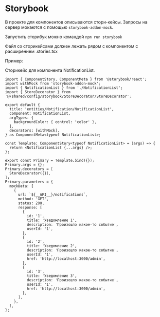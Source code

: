 # Storybook

В проекте для компонентов описываются стори-кейсы.
Запросы на сервер мокаются с помощью `storybook-addon-mock`.

Запустить сторибук можно командой `npm run storybook`

Файл со сторикейсами должен лежать рядом с компонентом с расширением .stories.tsx

Пример:

Сторикейс для компонента NotificationList.

```tsx
import { ComponentStory, ComponentMeta } from '@storybook/react';
import withMock from 'storybook-addon-mock';
import { NotificationList } from './NotificationList';
import { StoreDecorator } from '@/shared/config/storybook/StoreDecorator/StoreDecorator';

export default {
  title: 'entities/Notification/NotificationList',
  component: NotificationList,
  argTypes: {
    backgroundColor: { control: 'color' },
  },
  decorators: [withMock],
} as ComponentMeta<typeof NotificationList>;

const Template: ComponentStory<typeof NotificationList> = (args) => {
  return <NotificationList {...args} />;
};

export const Primary = Template.bind({});
Primary.args = {};
Primary.decorators = [
  StoreDecorator({}),
];
Primary.parameters = {
  mockData: [
    {
      url: `${__API__}/notifications`,
      method: 'GET',
      status: 200,
      response: [
        {
          id: '1',
          title: 'Уведомление 1',
          description: 'Произошло какое-то событие',
          userId: '1',
        },
        {
          id: '2',
          title: 'Уведомление 2',
          description: 'Произошло какое-то событие',
          userId: '1',
          href: 'http://localhost:3000/admin',
        },
        {
          id: '3',
          title: 'Уведомление 3',
          description: 'Произошло какое-то событие',
          userId: '1',
          href: 'http://localhost:3000/admin',
        },
      ],
    },
  ],
};

```

